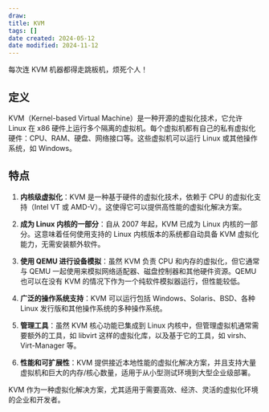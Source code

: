 ```yaml
---
draw:
title: KVM
tags: []
date created: 2024-05-12
date modified: 2024-11-12
---
```


每次连 KVM 机器都得走跳板机，烦死个人！

<!-- more -->

## 定义

KVM（Kernel-based Virtual Machine）是一种开源的虚拟化技术，它允许 Linux 在 x86 硬件上运行多个隔离的虚拟机。每个虚拟机都有自己的私有虚拟化硬件：CPU、RAM、硬盘、网络接口等。这些虚拟机可以运行 Linux 或其他操作系统，如 Windows。

## 特点

1. **内核级虚拟化**：KVM 是一种基于硬件的虚拟化技术，依赖于 CPU 的虚拟化支持（Intel VT 或 AMD-V）。这使得它可以提供高性能的虚拟化解决方案。
    
2. **成为 Linux 内核的一部分**：自从 2007 年起，KVM 已成为 Linux 内核的一部分。这意味着任何使用支持的 Linux 内核版本的系统都自动具备 KVM 虚拟化能力，无需安装额外软件。
    
3. **使用 QEMU 进行设备模拟**：虽然 KVM 负责 CPU 和内存的虚拟化，但它通常与 QEMU 一起使用来模拟网络适配器、磁盘控制器和其他硬件资源。QEMU 也可以在没有 KVM 的情况下作为一个纯软件模拟器运行，但性能较低。
    
4. **广泛的操作系统支持**：KVM 可以运行包括 Windows、Solaris、BSD、各种 Linux 发行版和其他操作系统的多种操作系统。
    
5. **管理工具**：虽然 KVM 核心功能已集成到 Linux 内核中，但管理虚拟机通常需要额外的工具，如 libvirt 这样的虚拟化库，以及基于它的工具，如 virsh、Virt-Manager 等。
    
6. **性能和可扩展性**：KVM 提供接近本地性能的虚拟化解决方案，并且支持大量虚拟机和巨大的内存/核心数量，适用于从小型测试环境到大型企业级部署。
    

KVM 作为一种虚拟化解决方案，尤其适用于需要高效、经济、灵活的虚拟化环境的企业和开发者。

